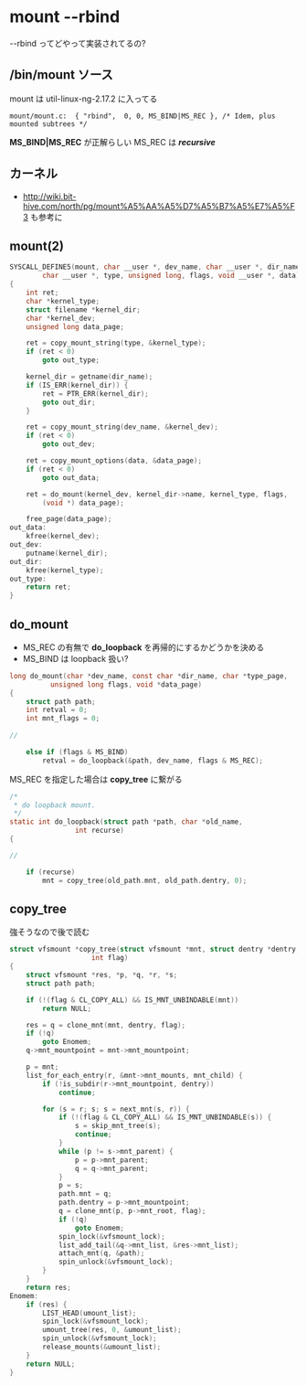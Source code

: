 # mount --rbind

--rbind ってどやって実装されてるの?

## /bin/mount ソース

mount は util-linux-ng-2.17.2 に入ってる

```
mount/mount.c:  { "rbind",	0, 0, MS_BIND|MS_REC }, /* Idem, plus mounted subtrees */
```

**MS_BIND|MS_REC** が正解らしい MS_REC は ___recursive___

## カーネル

 * http://wiki.bit-hive.com/north/pg/mount%A5%AA%A5%D7%A5%B7%A5%E7%A5%F3 も参考に

## mount(2) 

```c 
SYSCALL_DEFINE5(mount, char __user *, dev_name, char __user *, dir_name,
		char __user *, type, unsigned long, flags, void __user *, data)
{
	int ret;
	char *kernel_type;
	struct filename *kernel_dir;
	char *kernel_dev;
	unsigned long data_page;

	ret = copy_mount_string(type, &kernel_type);
	if (ret < 0)
		goto out_type;

	kernel_dir = getname(dir_name);
	if (IS_ERR(kernel_dir)) {
		ret = PTR_ERR(kernel_dir);
		goto out_dir;
	}

	ret = copy_mount_string(dev_name, &kernel_dev);
	if (ret < 0)
		goto out_dev;

	ret = copy_mount_options(data, &data_page);
	if (ret < 0)
		goto out_data;

	ret = do_mount(kernel_dev, kernel_dir->name, kernel_type, flags,
		(void *) data_page);

	free_page(data_page);
out_data:
	kfree(kernel_dev);
out_dev:
	putname(kernel_dir);
out_dir:
	kfree(kernel_type);
out_type:
	return ret;
}
``` 

## do_mount

 * MS_REC の有無で **do_loopback** を再帰的にするかどうかを決める
 * MS_BIND は loopback 扱い?

```c
long do_mount(char *dev_name, const char *dir_name, char *type_page,
		  unsigned long flags, void *data_page)
{
	struct path path;
	int retval = 0;
	int mnt_flags = 0;
 
//

 	else if (flags & MS_BIND)
		retval = do_loopback(&path, dev_name, flags & MS_REC);
```        

MS_REC を指定した場合は **copy_tree** に繋がる

```c
/*
 * do loopback mount.
 */
static int do_loopback(struct path *path, char *old_name,
				int recurse)
{

//

	if (recurse)
		mnt = copy_tree(old_path.mnt, old_path.dentry, 0);
```

## copy_tree

強そうなので後で読む

```c
struct vfsmount *copy_tree(struct vfsmount *mnt, struct dentry *dentry,
					int flag)
{
	struct vfsmount *res, *p, *q, *r, *s;
	struct path path;

	if (!(flag & CL_COPY_ALL) && IS_MNT_UNBINDABLE(mnt))
		return NULL;

	res = q = clone_mnt(mnt, dentry, flag);
	if (!q)
		goto Enomem;
	q->mnt_mountpoint = mnt->mnt_mountpoint;

	p = mnt;
	list_for_each_entry(r, &mnt->mnt_mounts, mnt_child) {
		if (!is_subdir(r->mnt_mountpoint, dentry))
			continue;

		for (s = r; s; s = next_mnt(s, r)) {
			if (!(flag & CL_COPY_ALL) && IS_MNT_UNBINDABLE(s)) {
				s = skip_mnt_tree(s);
				continue;
			}
			while (p != s->mnt_parent) {
				p = p->mnt_parent;
				q = q->mnt_parent;
			}
			p = s;
			path.mnt = q;
			path.dentry = p->mnt_mountpoint;
			q = clone_mnt(p, p->mnt_root, flag);
			if (!q)
				goto Enomem;
			spin_lock(&vfsmount_lock);
			list_add_tail(&q->mnt_list, &res->mnt_list);
			attach_mnt(q, &path);
			spin_unlock(&vfsmount_lock);
		}
	}
	return res;
Enomem:
	if (res) {
		LIST_HEAD(umount_list);
		spin_lock(&vfsmount_lock);
		umount_tree(res, 0, &umount_list);
		spin_unlock(&vfsmount_lock);
		release_mounts(&umount_list);
	}
	return NULL;
}
```